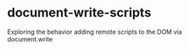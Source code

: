 # document-write-scripts
Exploring the behavior adding remote scripts to the DOM via document.write
